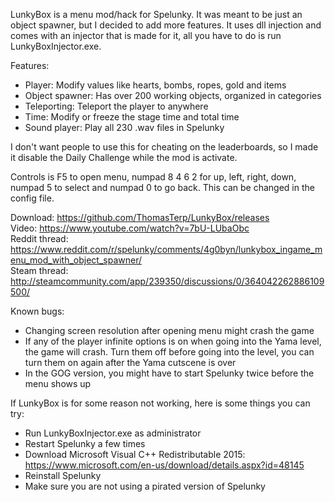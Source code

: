 LunkyBox is a menu mod/hack for Spelunky. It was meant to be just an object spawner, but I decided to add more features.
It uses dll injection and comes with an injector that is made for it, all you have to do is run LunkyBoxInjector.exe.

Features:
- Player: Modify values like hearts, bombs, ropes, gold and items
- Object spawner: Has over 200 working objects, organized in categories
- Teleporting: Teleport the player to anywhere
- Time: Modify or freeze the stage time and total time
- Sound player: Play all 230 .wav files in Spelunky

I don't want people to use this for cheating on the leaderboards, so I made it disable the Daily Challenge while the mod is activate.

Controls is F5 to open menu, numpad 8 4 6 2 for up, left, right, down, numpad 5 to select and numpad 0 to go back. This can be changed in the config file.

Download: https://github.com/ThomasTerp/LunkyBox/releases  
Video: https://www.youtube.com/watch?v=7bU-LUbaObc  
Reddit thread: https://www.reddit.com/r/spelunky/comments/4g0byn/lunkybox_ingame_menu_mod_with_object_spawner/  
Steam thread: http://steamcommunity.com/app/239350/discussions/0/364042262886109500/  

Known bugs:
- Changing screen resolution after opening menu might crash the game
- If any of the player infinite options is on when going into the Yama level, the game will crash. Turn them off before going into the level, you can turn them on again after the Yama cutscene is over
- In the GOG version, you might have to start Spelunky twice before the menu shows up

If LunkyBox is for some reason not working, here is some things you can try:
- Run LunkyBoxInjector.exe as administrator
- Restart Spelunky a few times
- Download Microsoft Visual C++ Redistributable 2015: https://www.microsoft.com/en-us/download/details.aspx?id=48145
- Reinstall Spelunky
- Make sure you are not using a pirated version of Spelunky

